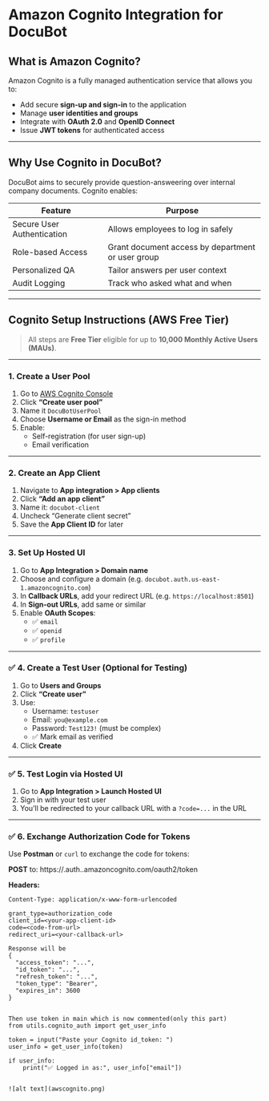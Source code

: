 #  Amazon Cognito Integration for DocuBot

##  What is Amazon Cognito?

Amazon Cognito is a fully managed authentication service that allows you to:

- Add secure **sign-up and sign-in** to the application
- Manage **user identities and groups**
- Integrate with **OAuth 2.0** and **OpenID Connect**
- Issue **JWT tokens** for authenticated access

---

##  Why Use Cognito in DocuBot?

DocuBot aims to securely provide question-answeering over internal company documents. Cognito enables:

| Feature                      | Purpose                                                       |
|-----------------------------|---------------------------------------------------------------|
|  Secure User Authentication | Allows employees to log in safely                            |
|  Role-based Access         | Grant document access by department or user group            |
|  Personalized QA           | Tailor answers per user context                              |
|  Audit Logging             | Track who asked what and when                                |

---

##  Cognito Setup Instructions (AWS Free Tier)

> All steps are **Free Tier** eligible for up to **10,000 Monthly Active Users (MAUs)**.

---

###  1. Create a User Pool

1. Go to [AWS Cognito Console](https://console.aws.amazon.com/cognito/)
2. Click **“Create user pool”**
3. Name it `DocuBotUserPool`
4. Choose **Username or Email** as the sign-in method
5. Enable:
   -  Self-registration (for user sign-up)
   -  Email verification

---

###  2. Create an App Client

1. Navigate to **App integration > App clients**
2. Click **“Add an app client”**
3. Name it: `docubot-client`
4. Uncheck  “Generate client secret”
5. Save the **App Client ID** for later

---

### 3. Set Up Hosted UI

1. Go to **App Integration > Domain name**
2. Choose and configure a domain (e.g. `docubot.auth.us-east-1.amazoncognito.com`)
3. In **Callback URLs**, add your redirect URL (e.g. `https://localhost:8501`)
4. In **Sign-out URLs**, add same or similar
5. Enable **OAuth Scopes**:
   - ✅ `email`
   - ✅ `openid`
   - ✅ `profile`

---

### ✅ 4. Create a Test User (Optional for Testing)

1. Go to **Users and Groups**
2. Click **“Create user”**
3. Use:
   - Username: `testuser`
   - Email: `you@example.com`
   - Password: `Test123!` (must be complex)
   - ✅ Mark email as verified
4. Click **Create**

---

### ✅ 5. Test Login via Hosted UI

1. Go to **App Integration > Launch Hosted UI**
2. Sign in with your test user
3. You’ll be redirected to your callback URL with a `?code=...` in the URL

---

### ✅ 6. Exchange Authorization Code for Tokens

Use **Postman** or `curl` to exchange the code for tokens:

**POST** to:
https://<your-domain>.auth.<region>.amazoncognito.com/oauth2/token

**Headers:**
```http
Content-Type: application/x-www-form-urlencoded

grant_type=authorization_code
client_id=<your-app-client-id>
code=<code-from-url>
redirect_uri=<your-callback-url>

Response will be
{
  "access_token": "...",
  "id_token": "...",
  "refresh_token": "...",
  "token_type": "Bearer",
  "expires_in": 3600
}


Then use token in main which is now commented(only this part)
from utils.cognito_auth import get_user_info

token = input("Paste your Cognito id_token: ")
user_info = get_user_info(token)

if user_info:
    print("✅ Logged in as:", user_info["email"])


![alt text](awscognito.png)    
